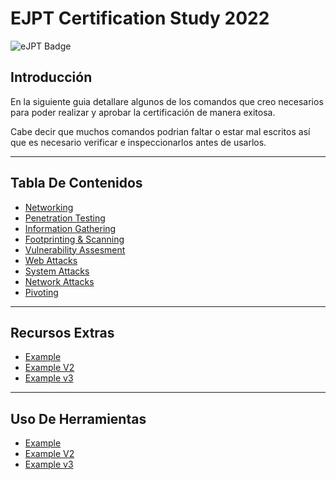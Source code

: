 # EJPT Certification Study 2022

![eJPT Badge](./assets/ejpt-cert.png)

## Introducción
En la siguiente guia detallare algunos de los comandos que creo necesarios para poder realizar y aprobar la certificación de manera exitosa.

Cabe decir que muchos comandos podrian faltar o estar mal escritos así que es necesario verificar e inspeccionarlos antes de usarlos.

---
## Tabla De Contenidos
- [Networking](/Paginas/Networking.md)
- [Penetration Testing](/pages/pentesting.md)
- [Information Gathering](/pages/info_gathering.md)
- [Footprinting & Scanning](/pages/footprinting_scanning.md)
- [Vulnerability Assesment](/pages/vuln_assesment.md)
- [Web Attacks](/pages/web_attacks.md)
- [System Attacks](/pages/system_attacks.md)
- [Network Attacks](/pages/network_attacks.md)
- [Pivoting](/pages/pivoting.md)

---

## Recursos Extras
- [Example](/pages/networking.md)
- [Example V2](/pages/pentesting.md)
- [Example v3](/pages/info_gathering.md)

---

## Uso De Herramientas
- [Example](/pages/networking.md)
- [Example V2](/pages/pentesting.md)
- [Example v3](/pages/info_gathering.md)
